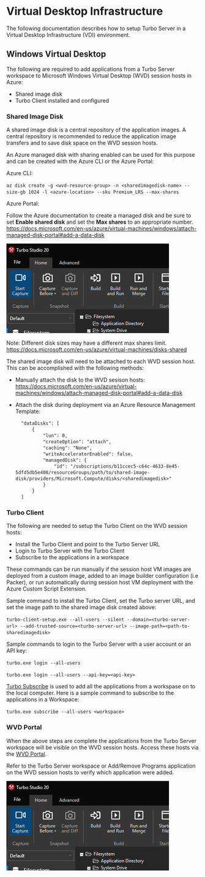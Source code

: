 # Virtual Desktop Infrastructure

The following documentation describes how to setup Turbo Server in a Virtual Desktop Infrastructure (VDI) environment.

## Windows Virtual Desktop

The following are required to add applications from a Turbo Server workspace to Microsoft Windows Virtual Desktop (WVD) session hosts in Azure:

- Shared image disk
- Turbo Client installed and configured

### Shared Image Disk

A shared image disk is a central repository of the application images. A central repository is recommended to reduce the application image transfers and to save disk space on the WVD session hosts.

An Azure managed disk with sharing enabled can be used for this purpose and can be created with the Azure CLI or the Azure Portal:

Azure CLI:

`az disk create -g <wvd-resource-group> -n <sharedimagedisk-name> --size-gb 1024 -l <azure-location> --sku Premium_LRS --max-shares`

Azure Portal:

Follow the Azure documentation to create a managed disk and be sure to set **Enable shared disk** and set the **Max shares** to an appropriate number. https://docs.microsoft.com/en-us/azure/virtual-machines/windows/attach-managed-disk-portal#add-a-data-disk

![Azure Shared Disk](../../images/Capture.PNG)

Note: Different disk sizes may have a different max shares limit. https://docs.microsoft.com/en-us/azure/virtual-machines/disks-shared

The shared image disk will need to be attached to each WVD session host. This can be accomplished with the following methods:

- Manually attach the disk to the WVD sesison hosts: https://docs.microsoft.com/en-us/azure/virtual-machines/windows/attach-managed-disk-portal#add-a-data-disk
- Attach the disk during deployment via an Azure Resource Management Template:

        "dataDisks": [
            {
                "lun": 0,
                "createOption": "attach",
                "caching": "None",
                "writeAcceleratorEnabled": false,
                "managedDisk": {
                    "id": "/subscriptions/b11ccec5-c64c-4633-8e45-5dfd5db5e408/resourceGroups/path/to/shared-image-disk/providers/Microsoft.Compute/disks/<sharedimagedisk>"
                }
            }
        ]

### Turbo Client

The following are needed to setup the Turbo Client on the WVD session hosts:

- Install the Turbo Client and point to the Turbo Server URL
- Login to Turbo Server with the Turbo Client
- Subscribe to the applications in a workspace

These commands can be run manually if the session host VM images are deployed from a custom image, added to an image builder configuration (i.e Packer), or run automatically during session host VM deployment with the Azure Custom Script Extension.

Sample command to install the Turbo Client, set the Turbo server URL, and set the image path to the shared image disk created above:

`turbo-client-setup.exe --all-users --silent --domain=<turbo-server-url> --add-trusted-source=<turbo-server-url> --image-path=<path-to-sharedimagedisk>`

Sample commands to login to the Turbo Server with a user account or an API key:

`turbo.exe login --all-users`

`turbo.exe login --all-users --api-key=<api-key>`

[Turbo Subscribe](../../reference/command-line/subscribe.html) is used to add all the applications from a workspase on to the local computer. Here is a sample command to subscribe to the applications in a Workspace:

`turbo.exe subscribe --all-users <workspace>`

### WVD Portal

When the above steps are complete the applications from the Turbo Server workspace will be visible on the WVD session hosts. Access these hosts via the [WVD Portal](http://aka.ms/wvdweb).

Refer to the Turbo Server workspace or Add/Remove Programs application on the WVD session hosts to verify which application were added.

![CaptureWVD Subscribed Applications](../../images/Capture.PNG)

